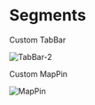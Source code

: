 # Segments

Custom TabBar

![TabBar-2](https://user-images.githubusercontent.com/82379236/179191121-79a6a1fd-2a15-4e20-b863-51cc0e238b22.png)

Custom MapPin

![MapPin](https://user-images.githubusercontent.com/82379236/179191201-375109b9-19f6-442d-ac92-cfb6ec0761ee.png)
